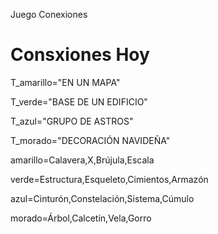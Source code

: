 Juego Conexiones
# Consxiones Hoy #

T_amarillo="EN UN MAPA"

T_verde="BASE DE UN EDIFICIO"

T_azul="GRUPO DE ASTROS"

T_morado="DECORACIÓN NAVIDEÑA"

amarillo=Calavera,X,Brújula,Escala

verde=Estructura,Esqueleto,Cimientos,Armazón

azul=Cinturón,Constelación,Sistema,Cúmulo

morado=Árbol,Calcetín,Vela,Gorro
